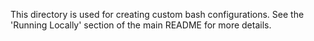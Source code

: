 This directory is used for creating custom bash configurations. See the 'Running Locally' section of the main README for more details.
